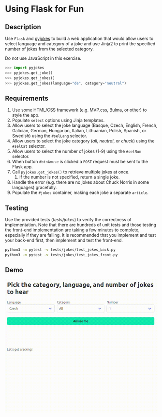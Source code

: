 # Using Flask for Fun

## Description

Use `Flask` and [pyjokes](https://github.com/pyjokes/pyjokes) to build a web application that would allow users to select language and category of a joke and use Jinja2 to print the specified number of jokes from the selected category.

Do not use JavaScript in this exercise.

```python
>>> import pyjokes
>>> pyjokes.get_joke()
>>> pyjokes.get_jokes()
>>> pyjokes.get_jokes(language="de", category="neutral")
```

## Requirements

1. Use some HTML/CSS framework (e.g. MVP.css, Bulma, or other) to style the app.
2. Populate `select` options using Jinja templates.
3. Allow users to select the joke language (Basque, Czech, English, French, Galician, German, Hungarian, Italian, Lithuanian, Polish, Spanish, or Swedish) using the `#selLang` selector.
4. Allow users to select the joke category (*all*, *neutral*, or *chuck*) using the `#selCat` selector.
5. Allow users to select the number of jokes (1-9) using the `#selNum` selector.
6. When button `#btnAmuse` is clicked a `POST` request must be sent to the Flask app.
7. Call `pyjokes.get_jokes()` to retrieve multiple jokes at once.
   1. If the number is not specified, return a single joke.
8. Handle the error (e.g. there are no jokes about Chuck Norris in some languages) gracefully.
9. Populate the `#jokes` container, making each joke a separate `article`.

## Testing

Use the provided tests (*tests/jokes*) to verify the correctness of implementation.
Note that there are hundreds of unit tests and those testing the front-end implementation are taking a few minutes to complete, especially if they are failing. It is recommended that you implement and test your back-end first, then implement and test the front-end.

```bash
python3 -m pytest -v tests/jokes/test_jokes_back.py
python3 -m pytest -v tests/jokes/test_jokes_front.py
```

## Demo

![Demo](jokes.gif)
